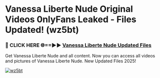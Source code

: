 # Vanessa Liberte Nude Original Videos 0nlyFans Leaked - Files Updated! (wz5bt)

<h3>🔴 CLICK HERE 🌐==►► <a href="https://tinyurl.com/yrmya6cz" rel="nofollow">Vanessa Liberte Nude Updated Files</a></h3>

Get Vanessa Liberte Nude and all content. Now you can access all videos and pictures of Vanessa Liberte Nude. New Updated Files 2025!

[![wz5bt](https://i.imgur.com/FMdXYCs.gif)](https://tinyurl.com/yrmya6cz)
